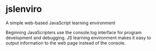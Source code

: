 # jslenviro
A simple web-based JavaScript learning environment

Beginning JavaScripters use the console.log interface for program development and debugging. JS learning environment makes it easy to output information to the web page instead of the console.
